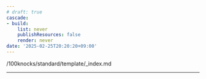 ```yaml
---
# draft: true
cascade:
- build:
    list: never
    publishResources: false
    render: never
date: '2025-02-25T20:20:20+09:00'
---
```


/100knocks/standard/template/_index.md

---
